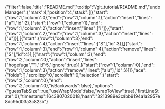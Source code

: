 {"filter":false,"title":"README.md","tooltip":"/git_tutorial/README.md","undoManager":{"mark":4,"position":4,"stack":[[{"start":{"row":1,"column":0},"end":{"row":1,"column":1},"action":"insert","lines":["a"],"id":2},{"start":{"row":1,"column":1},"end":{"row":1,"column":2},"action":"insert","lines":["i"]},{"start":{"row":1,"column":2},"end":{"row":1,"column":3},"action":"insert","lines":["u"]}],[{"start":{"row":1,"column":3},"end":{"row":1,"column":4},"action":"insert","lines":["S"],"id":3}],[{"start":{"row":1,"column":3},"end":{"row":1,"column":4},"action":"remove","lines":["S"],"id":4}],[{"start":{"row":1,"column":3},"end":{"row":2,"column":0},"action":"insert","lines":["hogefuga",""],"id":5,"ignore":true}],[{"start":{"row":1,"column":0},"end":{"row":1,"column":3},"action":"remove","lines":["aiu"],"id":6}]]},"ace":{"folds":[],"scrolltop":0,"scrollleft":0,"selection":{"start":{"row":2,"column":0},"end":{"row":2,"column":0},"isBackwards":false},"options":{"guessTabSize":true,"useWrapMode":false,"wrapToView":true},"firstLineState":0},"timestamp":1643807020018,"hash":"3213989e3c8bb9194a1a2957e8dc95d03a3c823b"}